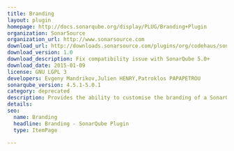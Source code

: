 ```yaml
---
title: Branding
layout: plugin
homepage: http://docs.sonarqube.org/display/PLUG/Branding+Plugin
organization: SonarSource
organization_url: http://www.sonarsource.com
download_url: http://downloads.sonarsource.com/plugins/org/codehaus/sonar-plugins/sonar-branding-plugin/1.0/sonar-branding-plugin-1.0.jar
download_version: 1.0
download_description: Fix compatibility issue with SonarQube 5.0+
download_date: 2015-01-09
license: GNU LGPL 3
developers: Evgeny Mandrikov,Julien HENRY,Patroklos PAPAPETROU
sonarqube_version: 4.5.1-5.0.1
category: deprecated
description: Provides the ability to customise the branding of a SonarQube instance
details: 
seo: 
  name: Branding
  headline: Branding - SonarQube Plugin
  type: ItemPage

---
```

